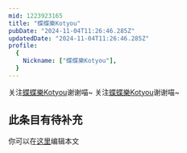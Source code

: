 ```yaml
---
mid: 1223923165
title: "蝶蝶樂Kotyou"
pubDate: "2024-11-04T11:26:46.285Z"
updatedDate: "2024-11-04T11:26:46.285Z"
profile:
  {
    Nickname: ["蝶蝶樂Kotyou"],
  }
---
```


关注[蝶蝶樂Kotyou](https://space.bilibili.com/1223923165)谢谢喵~ 关注[蝶蝶樂Kotyou](https://space.bilibili.com/1223923165)谢谢喵~

## 此条目有待补充
你可以在[这里](https://github.com/Yuhanawa/VTuber.ICU/edit/master/src/content/v/蝶蝶樂Kotyou/index.md)编辑本文

